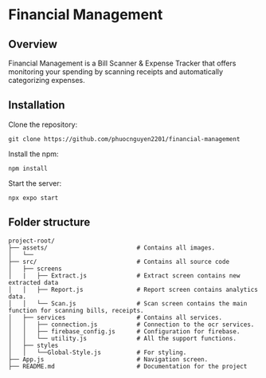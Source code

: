 # Financial Management

## Overview

Financial Management is a Bill Scanner & Expense Tracker that offers monitoring your spending by scanning receipts and automatically categorizing expenses. 

## Installation

Clone the repository:

    git clone https://github.com/phuocnguyen2201/financial-management

Install the npm:

    npm install

Start the server:

    npx expo start


## Folder structure
```
project-root/
├── assets/                         # Contains all images.
│   └── 
├── src/                            # Contains all source code
│   ├── screens
│   |   ├── Extract.js              # Extract screen contains new extracted data 
│   │   ├── Report.js               # Report screen contains analytics data.
│   │   └── Scan.js                 # Scan screen contains the main function for scanning bills, receipts.
│   ├── services                    # Contains all services.
│   │   ├── connection.js           # Connection to the ocr services.
│   │   ├── firebase_config.js      # Configuration for firebase.
│   │   └── utility.js              # All the support functions.
│   ├── styles
│   │   └──Global-Style.js          # For styling.
├── App.js                          # Navigation screen.
├── README.md                       # Documentation for the project
```
